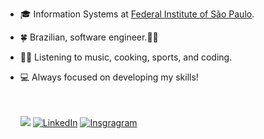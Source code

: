 - :mortar_board: Information Systems at [Federal Institute of São Paulo](https://www.ifsp.edu.br/).
- :four_leaf_clover: Brazilian, software engineer.👋🏾
- 🏌️‍♀️ Listening to music, cooking, sports, and coding.
- :computer: Always focused on developing my skills!
  
  <br>  <br>
<a href="mailto:adilson.juniorcomunicacao@gmail.com"><img src="https://img.shields.io/badge/Gmail-D14836?style=for-the-badge&logo=gmail&logoColor=white" target="_blank"></a> <a href="https://www.linkedin.com/in/adilson-junior-9b960219b/" target="_blank"><img src="https://img.shields.io/badge/LinkedIn-0077B5?style=for-the-badge&logo=linkedin&logoColor=white" alt="LinkedIn" /></a> <a href="https://www.instagram.com/junior_xzs/" target="_blank"><img src="https://img.shields.io/badge/Instagram-0077B5?style=for-the-badge&logo=Instagram&logoColor=white" alt="Insgragram" /></a>
